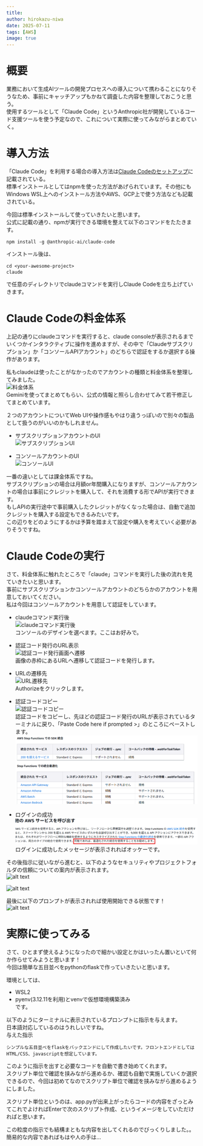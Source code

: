 ```yaml
---
title: 
author: hirokazu-niwa
date: 2025-07-11
tags: [AWS]
image: true
---
```


# 概要
業務において生成AIツールの開発プロセスへの導入について携わることになりそうなため、事前にキャッチアップもかねて調査した内容を整理しておこうと思う。  
使用するツールとして「Claude Code」というAnthropic社が開発しているコード支援ツールを使う予定なので、これについて実際に使ってみながらまとめていく。  
  
# 導入方法
「Claude Code」を利用する場合の導入方法は[Claude Codeのセットアップ](https://docs.anthropic.com/ja/docs/claude-code/setup)に記載されている。  
標準インストールとしてはnpmを使った方法があげられています。その他にもWindows WSL上へのインストール方法やAWS、GCP上で使う方法なども記載されている。  
  
今回は標準インストールして使っていきたいと思います。  
公式に記載の通り、npmが実行できる環境を整えて以下のコマンドをたたきます。
```
npm install -g @anthropic-ai/claude-code
```
インストール後は、  
```
cd <your-awesome-project>
claude
```  
で任意のディレクトリでclaudeコマンドを実行しClaude Codeを立ち上げていきます。
  
# Claude Codeの料金体系
上記の通りにclaudeコマンドを実行すると、claude consoleが表示されるまでいくつかインタラクティブに操作を進めますが、その中で「Claudeサブスクリプション」か「コンソールAPIアカウント」のどちらで認証をするか選択する操作があります。  
  
私もclaudeは使ったことがなかったのでアカウントの種類と料金体系を整理してみました。  
![料金体系](/img/blogs/2025/0815_learn-gen-ai-tool/image.png)  
Geminiを使ってまとめてもらい、公式の情報と照らし合わせてみて若干修正してまとめています。  
  
２つのアカウントについてWeb UIや操作感もやはり違うっぽいので別々の製品として扱うのがいいのかもしれません。  
- サブスクリプションアカウントのUI  
![サブスクリプションUI](/img/blogs/2025/0815_learn-gen-ai-tool/image-1.png)
  
- コンソールアカウントのUI  
![コンソールUI](/img/blogs/2025/0815_learn-gen-ai-tool/image-2.png)
  
一番の違いとしては課金体系ですね。  
サブスクリプションの場合は月額or年間購入になりますが、コンソールアカウントの場合は事前にクレジットを購入して、それを消費する形でAPIが実行できます。  
もしAPIの実行途中で事前購入したクレジットがなくなった場合は、自動で追加クレジットを購入する設定もできるみたいです。  
この辺りをどのようにするかは予算を踏まえて設定や購入を考えていく必要がありそうですね。  
  
# Claude Codeの実行
さて、料金体系に触れたところで「claude」コマンドを実行した後の流れを見ていきたいと思います。  
事前にサブスクリプションかコンソールアカウントのどちらかのアカウントを用意しておいてください。  
私は今回はコンソールアカウントを用意して認証をしています。  
  
- claudeコマンド実行後  
![claudeコマンド実行後](/img/blogs/2025/0815_learn-gen-ai-tool/01_claudeコマンド実行.png)  
コンソールのデザインを選べます。ここはお好みで。  
  
- 認証コード発行のURL表示  
![認証コード発行画面へ遷移](/img/blogs/2025/0815_learn-gen-ai-tool/image-3.png)  
画像の赤枠にあるURLへ遷移して認証コードを発行します。 
  
- URLの遷移先  
![URL遷移先](03_claudeコンソールアカウントでの認証2.jpg)  
Authorizeをクリックします。  

- 認証コードコピー  
![認証コードコピー](04_claudeコンソールアカウントでの認証3.jpg)  
認証コードをコピーし、先ほどの認証コード発行のURLが表示されているターミナルに戻り、「Paste Code here if prompted >」のところにペーストします。  
![Paste Code here if prompted](image-4.png)  
  
- ログインの成功  
![ログイン成功](image-5.png)  
ログインに成功したメッセージが表示されればオッケーです。  

その後指示に従いながら進むと、以下のようなセキュリティやプロジェクトフォルダの信頼についての案内が表示されます。  
![alt text](07_セキュリティに関する警告.jpg)  
  
![alt text](08_プロジェクトフォルダに関する確認.jpg)  
  
最後に以下のプロンプトが表示されれば使用開始できる状態です！  
![alt text](09_開始プロンプト.jpg)  

# 実際に使ってみる  
さて、ひとまず使えるようになったので細かい設定とかはいったん置いといて何か作らせてみようと思います！  
今回は簡単な五目並べをpythonのflaskで作っていきたいと思います。  
  
環境としては、  
- WSL2
- pyenv(3.12.11を利用)とvenvで仮想環境構築済み  
です。  

以下のようにターミナルに表示されているプロンプトに指示を与えます。  
日本語対応しているのはうれしいですね。  
与えた指示
```
シンプルな五目並べをflaskをバックエンドにして作成したいです。フロントエンドとしてはHTML/CSS、javascriptを想定しています。
```  
このように指示を出すと必要なコードを自動で書き始めてくれます。  
スクリプト単位で確認を挟みながら進めるか、確認も自動で実施していくか選択できるので、今回は初めてなのでスクリプト単位で確認を挟みながら進めるようにしました。  
  
スクリプト単位というのは、app.pyが出来上がったらコードの内容をざっとみてこれでよければEnterで次のスクリプト作成、というイメージをしていただければと思います。  
  
この粒度の指示でも結構まともな内容を出してくれるのでびっくりしました。。  
簡易的な内容であればもはや人の手は…  
  





